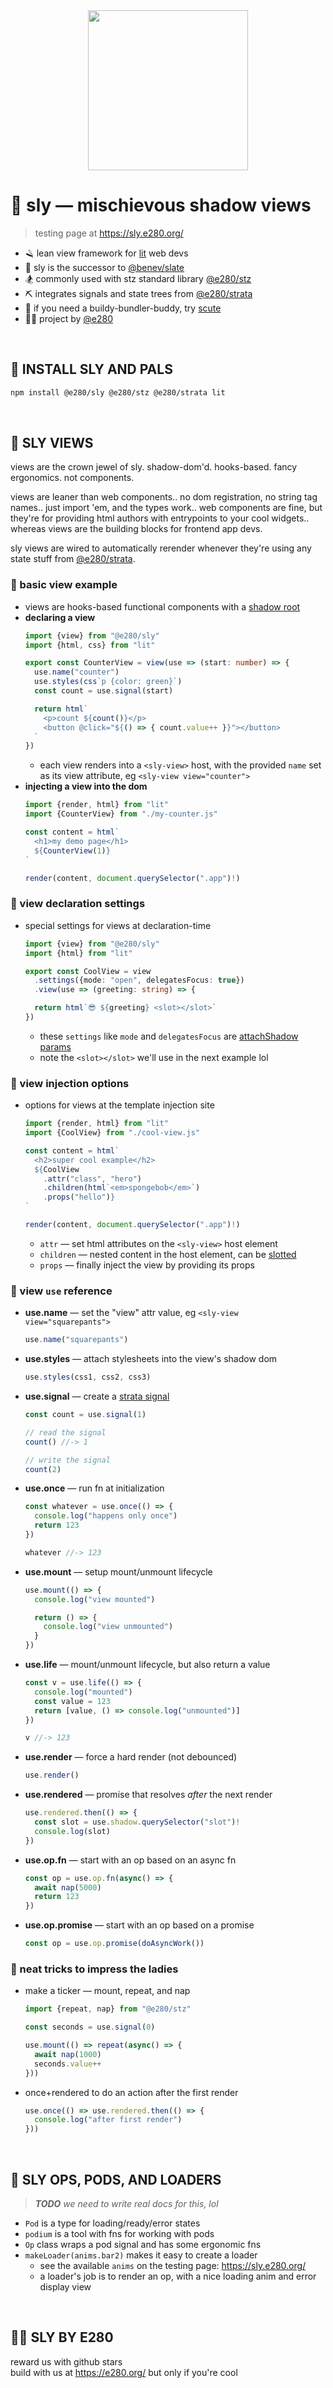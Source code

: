 
<div align="center"><img alt="" width="256" src="./assets/favicon.png"/></div>

# 🦝 sly — mischievous shadow views
> testing page at https://sly.e280.org/

- 🪒 lean view framework for [lit](https://lit.dev/) web devs
- 🌅 sly is the successor to [@benev/slate](https://github.com/benevolent-games/slate)
- 🏂 commonly used with stz standard library [@e280/stz](https://github.com/e280/stz)
- ⛏️ integrates signals and state trees from [@e280/strata](https://github.com/e280/strata)
- 🐢 if you need a buildy-bundler-buddy, try [scute](https://github.com/e280/scute)
- 🧑‍💻 project by [@e280](https://e280.org/)

<br/>

## 🦝 INSTALL SLY AND PALS

```sh
npm install @e280/sly @e280/stz @e280/strata lit
```

<br/>

## 🦝 SLY VIEWS
views are the crown jewel of sly. shadow-dom'd. hooks-based. fancy ergonomics. not components.

views are leaner than web components.. no dom registration, no string tag names.. just import 'em, and the types work.. web components are fine, but they're for providing html authors with entrypoints to your cool widgets.. whereas views are the building blocks for frontend app devs.

sly views are wired to automatically rerender whenever they're using any state stuff from [@e280/strata](https://github.com/e280/strata).

### 🍋 basic view example
- views are hooks-based functional components with a [shadow root](https://developer.mozilla.org/en-US/docs/Web/API/Web_components/Using_shadow_DOM)
- **declaring a view**
    ```ts
    import {view} from "@e280/sly"
    import {html, css} from "lit"

    export const CounterView = view(use => (start: number) => {
      use.name("counter")
      use.styles(css`p {color: green}`)
      const count = use.signal(start)

      return html`
        <p>count ${count()}</p>
        <button @click="${() => { count.value++ }}"></button>
      `
    })
    ```
    - each view renders into a `<sly-view>` host, with the provided `name` set as its view attribute, eg `<sly-view view="counter">`
- **injecting a view into the dom**
    ```ts
    import {render, html} from "lit"
    import {CounterView} from "./my-counter.js"

    const content = html`
      <h1>my demo page</h1>
      ${CounterView(1)}
    `

    render(content, document.querySelector(".app")!)
    ```

### 🍋 view declaration settings
- special settings for views at declaration-time
    ```ts
    import {view} from "@e280/sly"
    import {html} from "lit"

    export const CoolView = view
      .settings({mode: "open", delegatesFocus: true})
      .view(use => (greeting: string) => {

      return html`😎 ${greeting} <slot></slot>`
    })
    ```
    - these `settings` like `mode` and `delegatesFocus` are [attachShadow params](https://developer.mozilla.org/en-US/docs/Web/API/Element/attachShadow#parameters)
    - note the `<slot></slot>` we'll use in the next example lol

### 🍋 view injection options
- options for views at the template injection site
    ```ts
    import {render, html} from "lit"
    import {CoolView} from "./cool-view.js"

    const content = html`
      <h2>super cool example</h2>
      ${CoolView
        .attr("class", "hero")
        .children(html`<em>spongebob</em>`)
        .props("hello")}
    `

    render(content, document.querySelector(".app")!)
    ```
    - `attr` — set html attributes on the `<sly-view>` host element
    - `children` — nested content in the host element, can be [slotted](https://developer.mozilla.org/en-US/docs/Web/API/Web_components/Using_templates_and_slots)
    - `props` — finally inject the view by providing its props

### 🍋 view `use` reference
- **use.name** — set the "view" attr value, eg `<sly-view view="squarepants">`
    ```ts
    use.name("squarepants")
    ```
- **use.styles** — attach stylesheets into the view's shadow dom
    ```ts
    use.styles(css1, css2, css3)
    ```
- **use.signal** — create a [strata signal](https://github.com/e280/strata)
    ```ts
    const count = use.signal(1)

    // read the signal
    count() //-> 1

    // write the signal
    count(2)
    ```
- **use.once** — run fn at initialization
    ```ts
    const whatever = use.once(() => {
      console.log("happens only once")
      return 123
    })

    whatever //-> 123
    ```
- **use.mount** — setup mount/unmount lifecycle
    ```ts
    use.mount(() => {
      console.log("view mounted")

      return () => {
        console.log("view unmounted")
      }
    })
    ```
- **use.life** — mount/unmount lifecycle, but also return a value
    ```ts
    const v = use.life(() => {
      console.log("mounted")
      const value = 123
      return [value, () => console.log("unmounted")]
    })

    v //-> 123
    ```
- **use.render** — force a hard render (not debounced)
    ```ts
    use.render()
    ```
- **use.rendered** — promise that resolves *after* the next render
    ```ts
    use.rendered.then(() => {
      const slot = use.shadow.querySelector("slot")!
      console.log(slot)
    })
    ```
- **use.op.fn** — start with an op based on an async fn
    ```ts
    const op = use.op.fn(async() => {
      await nap(5000)
      return 123
    })
    ```
- **use.op.promise** — start with an op based on a promise
    ```ts
    const op = use.op.promise(doAsyncWork())
    ```

### 🍋 neat tricks to impress the ladies
- make a ticker — mount, repeat, and nap
    ```ts
    import {repeat, nap} from "@e280/stz"
    ```
    ```ts
    const seconds = use.signal(0)

    use.mount(() => repeat(async() => {
      await nap(1000)
      seconds.value++
    }))
    ```
- once+rendered to do an action after the first render
    ```ts
    use.once(() => use.rendered.then(() => {
      console.log("after first render")
    }))
    ```

<br/>

## 🦝 SLY OPS, PODS, AND LOADERS
> ***TODO*** *we need to write real docs for this, lol*
- `Pod` is a type for loading/ready/error states
- `podium` is a tool with fns for working with pods
- `Op` class wraps a pod signal and has some ergonomic fns
- `makeLoader(anims.bar2)` makes it easy to create a loader
  - see the available `anims` on the testing page: https://sly.e280.org/
  - a loader's job is to render an op, with a nice loading anim and error display view

<br/>

## 🧑‍💻 SLY BY E280
reward us with github stars  
build with us at https://e280.org/ but only if you're cool  


